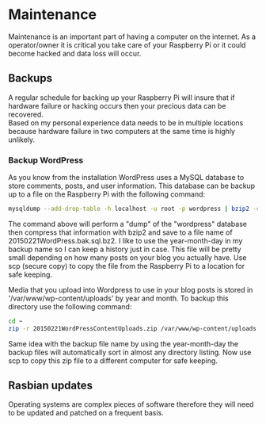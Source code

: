 # Maintenance

Maintenance is an important part of having a computer on the internet.  As a 
operator/owner it is critical you take care of your Raspberry Pi or it
could become hacked and data loss will occur.  

## Backups

A regular schedule for backing up your Raspberry Pi will insure that if 
hardware failure or hacking occurs then your precious data can be recovered.  
Based on my personal experience data needs to be in multiple locations because
hardware failure in two computers at the same time is highly unlikely.

### Backup WordPress

As you know from the installation WordPress uses a MySQL database to store
comments, posts, and user information.  This database can be backup up to a
file on the Raspberry Pi with the following command:

```bash
mysqldump --add-drop-table -h localhost -u root -p wordpress | bzip2 -c > 20150221WordPress.bak.sql.bz2
```

The command above will perform a "dump" of the "wordpress" database then 
compress that information with bzip2 and save to a file name of 
20150221WordPress.bak.sql.bz2.  I like to use the year-month-day in my backup
name so I can keep a history just in case.  This file will be pretty small
depending on how many posts on your blog you actually have.  Use scp (secure
copy) to copy the file from the Raspberry Pi to a location for safe keeping.

Media that you upload into Wordpress to use in your blog posts is stored in
'/var/www/wp-content/uploads' by year and month.  To backup this directory 
use the following command:

```bash
cd ~
zip -r 20150221WordPressContentUploads.zip /var/www/wp-content/uploads
```

Same idea with the backup file name by using the year-month-day the backup
files will automatically sort in almost any directory listing.  Now use scp
to copy this zip file to a different computer for safe keeping.

## Rasbian updates

Operating systems are complex pieces of software therefore they will need to
be updated and patched on a frequent basis.    